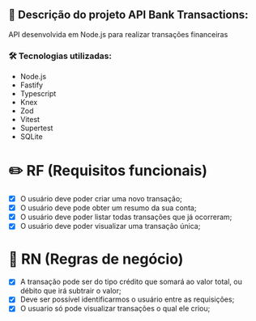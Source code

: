 ## 🏦 Descrição do projeto API Bank Transactions:

API desenvolvida em Node.js para realizar transações financeiras 

### 🛠️ Tecnologias utilizadas:

* Node.js
* Fastify
* Typescript
* Knex
* Zod
* Vitest
* Supertest
* SQLite

# ✏️ RF (Requisitos funcionais)

- [x] O usuário deve poder criar uma novo transação;
- [x] O usuário deve pode obter um resumo da sua conta;
- [x] O usuário deve poder listar todas transações que já ocorreram;
- [x] O usuário deve poder visualizar uma transação única;

# 💼 RN (Regras de negócio)

- [x] A transação pode ser do tipo crédito que somará ao valor total, ou débito que irá subtrair o valor;
- [x] Deve ser possível identificarmos o usuário entre as requisições;
- [x] O usuario só pode visualizar transações o qual ele criou;

